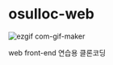 # osulloc-web

![ezgif com-gif-maker](https://user-images.githubusercontent.com/77173342/179408739-014b6d3a-7438-441c-aa3f-b500b22b0adb.gif)

web front-end 연습용 클론코딩

